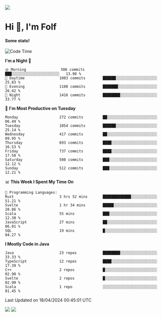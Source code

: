 <img src="https://komarev.com/ghpvc/?username=itsfolf"/>
<h1>Hi 👋, I'm Folf</h1>


#### Some stats!
<!--START_SECTION:waka-->
![Code Time](http://img.shields.io/badge/Code%20Time-2%2C197%20hrs-blue)

**I'm a Night 🦉** 

```text
🌞 Morning                586 commits         ███░░░░░░░░░░░░░░░░░░░░░░   13.98 % 
🌆 Daytime                1083 commits        ██████░░░░░░░░░░░░░░░░░░░   25.83 % 
🌃 Evening                1108 commits        ███████░░░░░░░░░░░░░░░░░░   26.42 % 
🌙 Night                  1416 commits        ████████░░░░░░░░░░░░░░░░░   33.77 % 
```
📅 **I'm Most Productive on Tuesday** 

```text
Monday                   272 commits         ██░░░░░░░░░░░░░░░░░░░░░░░   06.49 % 
Tuesday                  1054 commits        ██████░░░░░░░░░░░░░░░░░░░   25.14 % 
Wednesday                417 commits         ██░░░░░░░░░░░░░░░░░░░░░░░   09.95 % 
Thursday                 693 commits         ████░░░░░░░░░░░░░░░░░░░░░   16.53 % 
Friday                   737 commits         ████░░░░░░░░░░░░░░░░░░░░░   17.58 % 
Saturday                 508 commits         ███░░░░░░░░░░░░░░░░░░░░░░   12.12 % 
Sunday                   512 commits         ███░░░░░░░░░░░░░░░░░░░░░░   12.21 % 
```


📊 **This Week I Spent My Time On** 

```text
💬 Programming Languages: 
Rust                     3 hrs 52 mins       █████████████░░░░░░░░░░░░   51.21 % 
Svelte                   1 hr 34 mins        █████░░░░░░░░░░░░░░░░░░░░   20.86 % 
Scala                    55 mins             ███░░░░░░░░░░░░░░░░░░░░░░   12.30 % 
JavaScript               27 mins             ██░░░░░░░░░░░░░░░░░░░░░░░   06.01 % 
SQL                      19 mins             █░░░░░░░░░░░░░░░░░░░░░░░░   04.27 % 
```

**I Mostly Code in Java** 

```text
Java                     23 repos            ████████░░░░░░░░░░░░░░░░░   33.33 % 
TypeScript               12 repos            ████░░░░░░░░░░░░░░░░░░░░░   17.39 % 
C++                      2 repos             █░░░░░░░░░░░░░░░░░░░░░░░░   02.90 % 
Svelte                   2 repos             █░░░░░░░░░░░░░░░░░░░░░░░░   02.90 % 
Scala                    1 repo              ░░░░░░░░░░░░░░░░░░░░░░░░░   01.45 % 
```




 Last Updated on 18/04/2024 00:45:01 UTC
<!--END_SECTION:waka-->
<a src="https://discord.com/users/1090088995976925305"><img src="https://lanyard-profile-readme.vercel.app/api/1090088995976925305"/></a></td> 
<img src="https://hit.yhype.me/github/profile?user_id=9268058"/>
